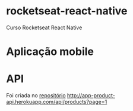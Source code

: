 # rocketseat-react-native
Curso Rocketseat React Native

# Aplicação mobile


# API
Foi criada no  [repositório](https://github.com/phillrog/rocketseat-nodejs)
http://app-product-api.herokuapp.com/api/products?page=1
